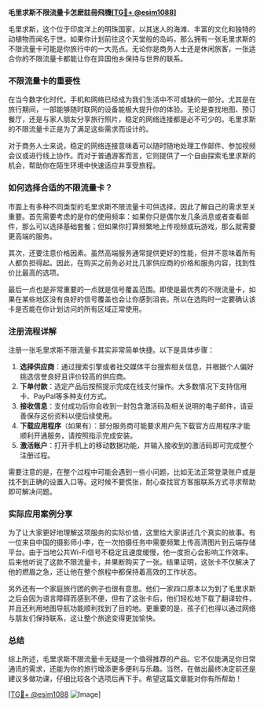**毛里求斯不限流量卡怎麽註冊飛機[[TG💪+ @esim1088](https://t.me/s/esim1088)]**

毛里求斯，这个位于印度洋上的明珠国家，以其迷人的海滩、丰富的文化和独特的动植物而闻名于世。如果你计划前往这个天堂般的岛屿，那么拥有一张毛里求斯的不限流量卡可能是你旅行中的一大亮点。无论你是商务人士还是休闲旅客，一张适合你的不限流量卡都能让你在异国他乡保持与世界的联系。

### 不限流量卡的重要性

在当今数字化时代，手机和网络已经成为我们生活中不可或缺的一部分。尤其是在旅行期间，一部能够随时联网的设备能极大提升你的体验。无论是查找地图、预订餐厅，还是与家人朋友分享旅行照片，稳定的网络连接都是必不可少的。毛里求斯的不限流量卡正是为了满足这些需求而设计的。

对于商务人士来说，稳定的网络连接意味着可以随时随地处理工作邮件、参加视频会议或进行线上协作。而对于普通游客而言，它则提供了一个自由探索毛里求斯的机会，帮助你在陌生环境中快速适应并享受旅程。

### 如何选择合适的不限流量卡？

市面上有多种不同类型的毛里求斯不限流量卡可供选择，因此了解自己的需求至关重要。首先需要考虑的是你的使用频率：如果你只是偶尔发几条消息或者查看邮件，那么可以选择基础套餐；但如果你打算频繁地上传视频或玩游戏，那么就需要更高端的服务。

其次，还要注意价格因素。虽然高端服务通常提供更好的性能，但并不意味着所有人都负担得起。因此，在购买之前务必对比几家供应商的价格和服务内容，找到性价比最高的选项。

最后一点也是非常重要的一点就是信号覆盖范围。即使是最优秀的不限流量卡，如果在某些地区没有良好的信号覆盖也会让你感到沮丧。所以在选购时一定要确认该卡是否能在你计划访问的所有区域正常使用。

### 注册流程详解

注册一张毛里求斯不限流量卡其实非常简单快捷。以下是具体步骤：

1. **选择供应商**：通过搜索引擎或者社交媒体平台搜索相关信息，并根据个人偏好挑选信誉良好且评价较高的供应商。
2. **下单付款**：选定产品后按照提示完成在线支付操作。大多数情况下支持信用卡、PayPal等多种支付方式。
3. **接收信息**：支付成功后你会收到一封包含激活码及相关说明的电子邮件，请妥善保存这份资料以便后续使用。
4. **下载应用程序**（如果有）：部分服务商可能要求用户先下载官方应用程序才能顺利开通服务，请按照指示完成安装。
5. **激活账户**：打开手机上的移动数据功能，并输入接收到的激活码即可完成整个注册过程。

需要注意的是，在整个过程中可能会遇到一些小问题，比如无法正常登录账户或是找不到正确的设置入口等。这时候不要慌张，耐心查找官方客服联系方式寻求帮助即可解决问题。

### 实际应用案例分享

为了让大家更好地理解这项服务的实际价值，这里给大家讲述几个真实的故事。有一位来自中国的摄影师小李，在一次拍摄任务中需要频繁上传高清图片到云端存储平台。由于当地公共Wi-Fi信号不稳定且速度缓慢，他一度担心会影响工作效率。后来他听说了这款不限流量卡，并果断购买了一张。结果证明，这张卡不仅解决了他的燃眉之急，还让他在整个旅程中都保持着高效的工作状态。

另外还有一个家庭旅行团的例子也很有意思。他们一家四口原本以为到了毛里求斯之后会因为语言障碍而感到不便，但有了这张卡后，他们轻松地下载了翻译软件，并且还利用地图导航功能顺利找到了目的地。更重要的是，孩子们也得以通过网络与朋友们保持联系，这让整个旅途变得更加愉快。

### 总结

综上所述，毛里求斯不限流量卡无疑是一个值得推荐的产品。它不仅能满足你日常通讯的需求，还能为你的旅行增添更多便利与乐趣。当然，在做出最终决定前还是建议多做功课，仔细比较各个选项后再下手。希望这篇文章能对你有所帮助！

[[TG💪+ @esim1088](https://t.me/s/esim1088) ![Image](https://i.postimg.cc/4NQfJmqS/Snipaste-2025-05-13-00-14-12.png)]